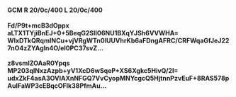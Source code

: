 #### GCM R 20/0c/400 L 20/0c/400
**Fd/P9t+mcB3dOppx**<br/>**aLTX1TYjiBnEJ+0+5BeqG2SlI06NU1BXqYJSh6VVWHA=**<br/>**WIxDTkQRqmlNCu+vjVRgWTn0lUUVhrKb6aFDngAFRC/CRFWqaGfJeJ227nO4zZYAgln4O/el0PC37svZ...**<br/><br/>
**z8vsmlZOAaR0Ypqs**<br/>**MP203qlNxzAzpb+yV1XcD6wSqeP+XS6Xgkc5HivQ/2I=**<br/>**udxZkF4asA3OVlAXnNFGQ7VvCyopMNYcgcQ5HjtnnPzvEuF+8RAS578pAulFaWP3cEBqcOFlk38PfmAu...**